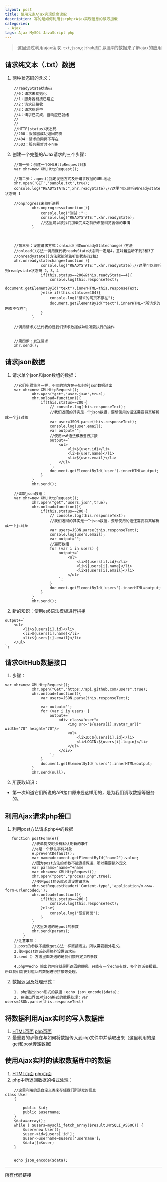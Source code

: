 ```yaml
---
layout: post
title: 使用元素Ajax实现信息读取
description: 写的是如何利用js+php+Ajax实现信息的读取加载
categories:
 - Ajax
tags: Ajax MySQL JavaScript php
---
```

> 这里通过利用ajax读取`.txt`,`json`,`github接口`,`数据库`的数据来了解ajax的应用

## 请求纯文本（.txt）数据
1. 两种状态码的含义：
```
    //readyState状态码
    //0：请求未初始化
    //1：服务器链接已建立
    //2：请求已接收
    //3：请求处理中
    //4：请求已完成，且响应已就绪
    //
    //
    //HTTP(status)状态码
    //200：服务器成功返回网页
    //404：请求的网页不存在
    //503：服务器暂时不可用
```
2. 创建一个完整的AJax请求的三个步骤：
```
    //第一步：创建一个XMLHttpRequest对象
    var xhr=new XMLHttpRequest();

    //第二步：.open()指定发送方式及所请求数据的URL地址
    xhr.open('GET','sample.txt',true);
    console.log("READYSTATE:",xhr.readyState);//这里可以监听到readystate状态码 1

    //onprogress来监听进程
			xhr.onprogress=function(){
				console.log("测试：");
				console.log("READYSTATE:",xhr.readyState);
				//这里可以放我们加载完成之前所希望浏览器做的事情
			}



    //第三步：设置请求方式：onload()或onreadyStatechange()方法
    //onload()方法一调用就代表readyState状态码一定是4，意味着监听不到2和3了
    //onreadystate()方法就能够监听到状态码2和3
    xhr.onreadystatechange=function(){
				console.log("READYSTATE:",xhr.readyState);//这里可以监听到readystate状态码 2，3，4
				if(this.status==200&&this.readyState==4){
					console.log(this.responseText);
					document.getElementById("text").innerHTML=this.responseText;
				}else if(this.status==404){
					console.log("请求的网页不存在");
					document.getElementById("text").innerHTML="所请求的网页不存在";
				}
			}

    //调用请求方法代表的是我们请求数据成功后所要执行的操作


    //第四步：发送请求
    xhr.send();
```

## 请求json数据
1. 请求单个json和json数组的数据：
```
    //它们步骤集合一样，不同的地方在于如何将json数据读出
    var xhr=new XMLHttpRequest();
			xhr.open("get","user.json",true);
			xhr.onload=function(){
				if(this.status==200){
					// console.log(this.responseText);
					//我们返回的其实是一个json数据，要想使用的话还需要将其解析成一个js对象
					var user=JSON.parse(this.responseText);
					console.log(user.email);
					var output="";
					//使用es6语法模板进行拼接
					output+=`
						<ul>
							<li>${user.id}</li>
							<li>${user.name}</li>
							<li>${user.email}</li>
						</ul>
					`;
					document.getElementById('user').innerHTML=output;
				}
			}
			xhr.send();

	//读取json数组：
	var xhr=new XMLHttpRequest();
			xhr.open("get","users.json",true);
			xhr.onload=function(){
				if(this.status==200){
					// console.log(this.responseText);
					//我们返回的其实是一个json数据，要想使用的话还需要将其解析成一个js对象
					var users=JSON.parse(this.responseText);
					console.log(users.email);
					var output="";
					//遍历数组
					for (var i in users) {
						output+=`
							<ul>
								<li>${users[i].id}</li>
								<li>${users[i].name}</li>
								<li>${users[i].email}</li>
							</ul>
						`;
					}
					document.getElementById('users').innerHTML=output;
				}
			}
			xhr.send();

```
2. 新的知识：使用es6语法模板进行拼接    
```
output+=`
	<ul>
		<li>${users[i].id}</li>
		<li>${users[i].name}</li>
		<li>${users[i].email}</li>
	</ul>
`;
```
## 请求GitHub数据接口
1. 步骤：
```
var xhr=new XMLHttpRequest();
			xhr.open("Get","https://api.github.com/users",true);
			xhr.onload=function(){
				var users=JSON.parse(this.responseText);

				var output='';
				for (var i in users) {
					output+=`
						<div class="user">
							<img src="${users[i].avatar_url}" width="70" height="70"/>
							<ul>
								<li>ID:${users[i].id}</li>
								<li>LOGIN:${users[i].login}</li>
							</ul>
						</div>
					`;
				}
				document.getElementById('users').innerHTML=output;
			}
			xhr.send(null);
```
2. 所获取知识：    
*  第一次知道它们所说的API接口原来是这样用的，是为我们调取数据等服务的。
## 利用Ajax请求php接口
1. 利用post方法请求php中的数据
```
   function postForm(e){
			//表单提交时会有默认刷新的事件
			//e是一个默认事件对象
			e.preventDefault();
			var name=document.getElementById("name2").value;
			//因为post方法的参数不能直接传递，所以需要额外定义
			var params="name="+name;
			var xhr=new XMLHttpRequest();
			xhr.open("post","process.php",true);
			//使用post的话就必须设置请求头
			xhr.setRequestHeader('Content-type','application/x-www-form-urlencoded;');
			xhr.onload=function(){
				if(this.status==200){
					console.log(this.responseText);
				}else{
					console.log("没有页面");
				}
			}
			//这里发送的是post的参数
			xhr.send(params);
		}
	//注意事项：
	1.post的参数不能像get方法一样直接发送，所以需要额外定义。
	2.使用post的话必须额外设置请求头
	3.send（）方法里面发送的是我们额外定义的参数

	4.php中echo 输出的内容就是所返回的数据。只能有一个echo有效，多个的话会报错。所以我们需要对返回的数据进行拼接等处理。

```
2. 数据返回及处理形式：
```
    1. php输出json形式的数据：echo json_encode($data);
    2. 在输出界面对json格式的数据处理：var users=JSON.parse(this.responseText);
```
## 将数据利用Ajax实时的写入数据库
1. [HTML页面](https://github.com/lanxue-of-33/base-of-php/blob/master/Ajaxsandbox/Ajax5.html)
   [php页面](https://github.com/lanxue-of-33/base-of-php/blob/master/Ajaxsandbox/process.php)
2. 最重要的步骤在与如何将数据传入到php文件中并读取出来（这里利用的是get和post传递数据)

## 使用Ajax实时的读取数据库中的数据
1. [HTML页面](https://github.com/lanxue-of-33/base-of-php/blob/master/Ajaxsandbox/Ajax6.html)
   [php页面](https://github.com/lanxue-of-33/base-of-php/blob/master/Ajaxsandbox/users.php)
2. php中所返回数据的格式处理：
```
    //这里利用的是自定义类来存储我们所读取的信息
class User
	{
		
		public $id;
		public $username;
	}
	$data=array();
	while ( $users=mysqli_fetch_array($result,MYSQLI_ASSOC)) {
		$user=new User();
		$user->id=$users['id'];
		$user->username=$users['username'];
		$data[]=$user;
	}


	echo json_encode($data);
```
---
[所有代码链接](https://github.com/lanxue-of-33/base-of-php/blob/master/Ajaxsandbox)

